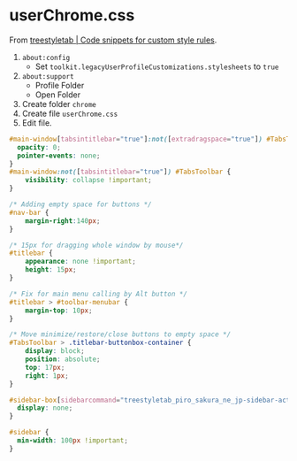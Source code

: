 # userChrome.css

From [treestyletab | Code snippets for custom style rules](https://github.com/piroor/treestyletab/wiki/Code-snippets-for-custom-style-rules#for-userchromecss).

1. `about:config`
    * Set `toolkit.legacyUserProfileCustomizations.stylesheets` to `true`
1. `about:support`
    * Profile Folder
    * Open Folder
1. Create folder `chrome`
1. Create file `userChrome.css`
1. Edit file.

```css
#main-window[tabsintitlebar="true"]:not([extradragspace="true"]) #TabsToolbar > .toolbar-items {
  opacity: 0;
  pointer-events: none;
}
#main-window:not([tabsintitlebar="true"]) #TabsToolbar {
    visibility: collapse !important;
}

/* Adding empty space for buttons */
#nav-bar {
	margin-right:140px;
}

/* 15px for dragging whole window by mouse*/
#titlebar {
	appearance: none !important;
	height: 15px;
}

/* Fix for main menu calling by Alt button */
#titlebar > #toolbar-menubar {
	margin-top: 10px;
}

/* Move minimize/restore/close buttons to empty space */
#TabsToolbar > .titlebar-buttonbox-container {
	display: block;
	position: absolute;
	top: 17px;
	right: 1px;
}

#sidebar-box[sidebarcommand="treestyletab_piro_sakura_ne_jp-sidebar-action"] #sidebar-header {
  display: none;
}

#sidebar {
  min-width: 100px !important;
}
```